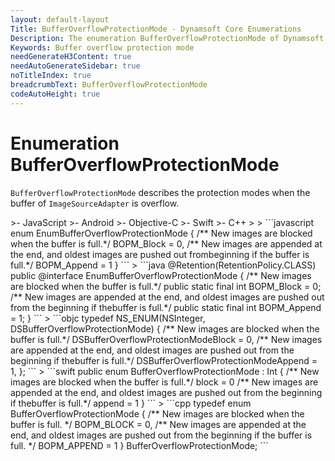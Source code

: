 ```yaml
---
layout: default-layout
Title: BufferOverflowProtectionMode - Dynamsoft Core Enumerations
Description: The enumeration BufferOverflowProtectionMode of Dynamsoft Core describes the protection modes when the buffer of ImageSourceAdapter is overflow.
Keywords: Buffer overflow protection mode 
needGenerateH3Content: true
needAutoGenerateSidebar: true
noTitleIndex: true
breadcrumbText: BufferOverflowProtectionMode
codeAutoHeight: true
---
```


# Enumeration BufferOverflowProtectionMode

`BufferOverflowProtectionMode` describes the protection modes when the buffer of `ImageSourceAdapter` is overflow.

<div class="sample-code-prefix template2"></div>
   >- JavaScript
   >- Android
   >- Objective-C
   >- Swift
   >- C++
   >
>
```javascript
enum EnumBufferOverflowProtectionMode {
   /** New images are blocked when the buffer is full.*/
   BOPM_Block = 0,
   /** New images are appended at the end, and oldest images are pushed out frombeginning if the buffer is full.*/
   BOPM_Append = 1
}
```
>
```java
@Retention(RetentionPolicy.CLASS)
public @interface EnumBufferOverflowProtectionMode
{
   /** New images are blocked when the buffer is full.*/
   public static final int BOPM_Block = 0;
   /** New images are appended at the end, and oldest images are pushed out from the beginning if thebuffer is full.*/
   public static final int BOPM_Append = 1;
}
```
>
```objc
typedef NS_ENUM(NSInteger, DSBufferOverflowProtectionMode)
{
   /** New images are blocked when the buffer is full.*/
   DSBufferOverflowProtectionModeBlock = 0,
   /** New images are appended at the end, and oldest images are pushed out from the beginning if thebuffer is full.*/
   DSBufferOverflowProtectionModeAppend = 1,
};
```
>
```swift
public enum BufferOverflowProtectionMode : Int
{
   /** New images are blocked when the buffer is full.*/
   block = 0
   /** New images are appended at the end, and oldest images are pushed out from the beginning if thebuffer is full.*/
   append = 1
}
```
>
```cpp
typedef enum BufferOverflowProtectionMode
{
   /** New images are blocked when the buffer is full. */
   BOPM_BLOCK = 0,
   /** New images are appended at the end, and oldest images are pushed out from the beginning if the buffer is full. */
   BOPM_APPEND = 1
} BufferOverflowProtectionMode;
```
